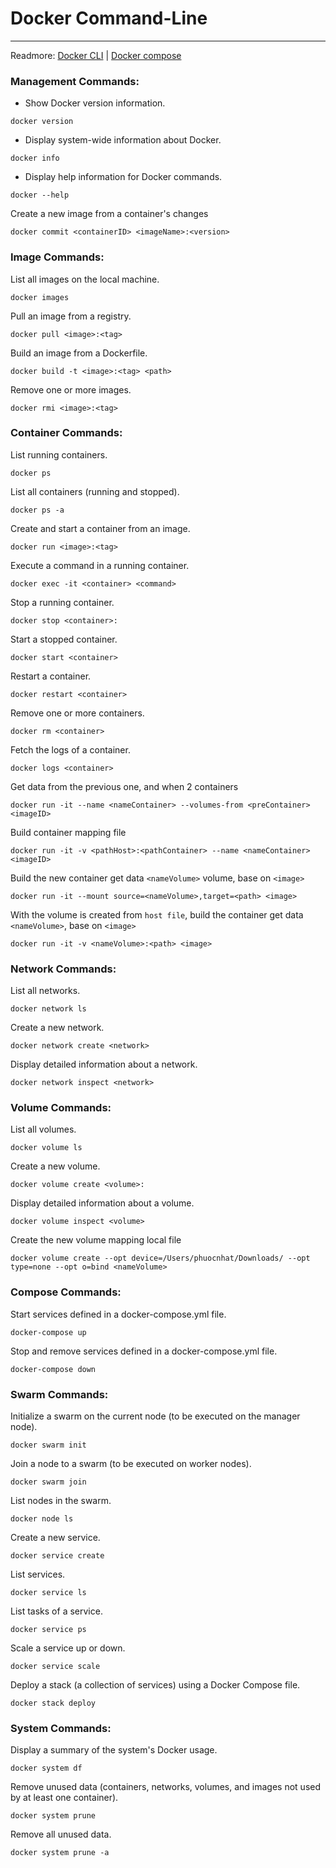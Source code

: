 # Docker Command-Line

---

Readmore:
[Docker CLI](https://github.com/docker/cli) | [Docker compose](https://github.com/docker/compose)

### Management Commands:

-   Show Docker version information.

```
docker version
```

-   Display system-wide information about Docker.

```
docker info
```

-   Display help information for Docker commands.

```
docker --help
```

Create a new image from a container's changes
```
docker commit <containerID> <imageName>:<version>
```

### Image Commands:

List all images on the local machine.

```
docker images
```

Pull an image from a registry.

```
docker pull <image>:<tag>
```

Build an image from a Dockerfile.

```
docker build -t <image>:<tag> <path>
```

Remove one or more images.

```
docker rmi <image>:<tag>
```

### Container Commands:

List running containers.

```
docker ps
```

List all containers (running and stopped).

```
docker ps -a
```

Create and start a container from an image.

```
docker run <image>:<tag>
```

Execute a command in a running container.

```
docker exec -it <container> <command>
```

Stop a running container.

```
docker stop <container>:
```

Start a stopped container.

```
docker start <container>
```

Restart a container.

```
docker restart <container>
```

Remove one or more containers.

```
docker rm <container>
```

Fetch the logs of a container.

```
docker logs <container>
```

Get data from the previous one, and when 2 containers

```
docker run -it --name <nameContainer> --volumes-from <preContainer> <imageID>
```

Build container mapping file

```
docker run -it -v <pathHost>:<pathContainer> --name <nameContainer> <imageID>
```

Build the new container get data `<nameVolume>` volume, base on `<image>`

```
docker run -it --mount source=<nameVolume>,target=<path> <image>
```

With the volume is created from `host file`, build the container get data `<nameVolume>`, base on `<image>`

```
docker run -it -v <nameVolume>:<path> <image>
```

### Network Commands:

List all networks.

```
docker network ls
```

Create a new network.

```
docker network create <network>
```

Display detailed information about a network.

```
docker network inspect <network>
```

### Volume Commands:

List all volumes.

```
docker volume ls
```

Create a new volume.

```
docker volume create <volume>:
```

Display detailed information about a volume.

```
docker volume inspect <volume>
```

Create the new volume mapping local file

```
docker volume create --opt device=/Users/phuocnhat/Downloads/ --opt type=none --opt o=bind <nameVolume>
```

### Compose Commands:

Start services defined in a docker-compose.yml file.

```
docker-compose up
```

Stop and remove services defined in a docker-compose.yml file.

```
docker-compose down
```

### Swarm Commands:

Initialize a swarm on the current node (to be executed on the manager node).

```
docker swarm init
```

Join a node to a swarm (to be executed on worker nodes).

```
docker swarm join
```

List nodes in the swarm.

```
docker node ls
```

Create a new service.

```
docker service create
```

List services.

```
docker service ls
```

List tasks of a service.

```
docker service ps
```

Scale a service up or down.

```
docker service scale
```

Deploy a stack (a collection of services) using a Docker Compose file.

```
docker stack deploy
```

### System Commands:

Display a summary of the system's Docker usage.

```
docker system df
```

Remove unused data (containers, networks, volumes, and images not used by at least one container).

```
docker system prune
```

Remove all unused data.

```
docker system prune -a
```
